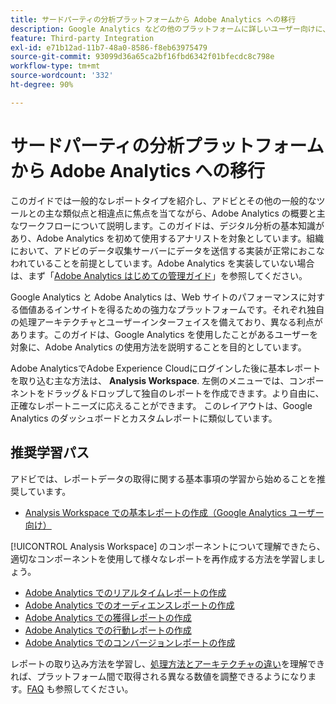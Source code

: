 ```yaml
---
title: サードパーティの分析プラットフォームから Adobe Analytics への移行
description: Google Analytics などの他のプラットフォームに詳しいユーザー向けに、レポートの取得に関する概要について説明します。
feature: Third-party Integration
exl-id: e71b12ad-11b7-48a0-8586-f8eb63975479
source-git-commit: 93099d36a65ca2bf16fbd6342f01bfecdc8c798e
workflow-type: tm+mt
source-wordcount: '332'
ht-degree: 90%

---
```


# サードパーティの分析プラットフォームから Adobe Analytics への移行

このガイドでは一般的なレポートタイプを紹介し、アドビとその他の一般的なツールとの主な類似点と相違点に焦点を当てながら、Adobe Analytics の概要と主なワークフローについて説明します。このガイドは、デジタル分析の基本知識があり、Adobe Analytics を初めて使用するアナリストを対象としています。組織において、アドビのデータ収集サーバーにデータを送信する実装が正常におこなわれていることを前提としています。Adobe Analytics を実装していない場合は、まず「[Adobe Analytics はじめての管理ガイド](/help/admin/admin-console/first-admin-guide.md)」を参照してください。

Google Analytics と Adobe Analytics は、Web サイトのパフォーマンスに対する価値あるインサイトを得るための強力なプラットフォームです。それぞれ独自の処理アーキテクチャとユーザーインターフェイスを備えており、異なる利点があります。このガイドは、Google Analytics を使用したことがあるユーザーを対象に、Adobe Analytics の使用方法を説明することを目的としています。

Adobe AnalyticsでAdobe Experience Cloudにログインした後に基本レポートを取り込む主な方法は、 **Analysis Workspace**. 左側のメニューでは、コンポーネントをドラッグ＆ドロップして独自のレポートを作成できます。より自由に、正確なレポートニーズに応えることができます。 このレイアウトは、Google Analytics のダッシュボードとカスタムレポートに類似しています。

## 推奨学習パス

アドビでは、レポートデータの取得に関する基本事項の学習から始めることを推奨しています。

* [Analysis Workspace での基本レポートの作成（Google Analytics ユーザー向け）](reports/create-report.md)

[!UICONTROL Analysis Workspace] のコンポーネントについて理解できたら、適切なコンポーネントを使用して様々なレポートを再作成する方法を学習しましょう。

* [Adobe Analytics でのリアルタイムレポートの作成](reports/realtime-reports.md)
* [Adobe Analytics でのオーディエンスレポートの作成](reports/audience-reports.md)
* [Adobe Analytics での獲得レポートの作成](reports/acquisition-reports.md)
* [Adobe Analytics での行動レポートの作成](reports/behavior-reports.md)
* [Adobe Analytics でのコンバージョンレポートの作成](reports/conversions-reports.md)

レポートの取り込み方法を学習し、[処理方法とアーキテクチャの違い](processing-differences.md)を理解できれば、プラットフォーム間で取得される異なる数値を調整できるようになります。[FAQ](faq.md) も参照してください。
